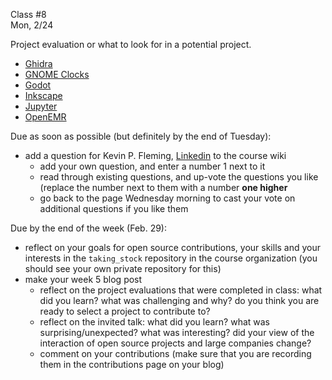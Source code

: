 <div class="lecture1">

<div class="column_date">
<p markdown="block">

Class #8 <br>
Mon, 2/24

</p>
</div>
<div class="column_materials">
<p markdown="block">

Project evaluation or what to look for in a potential project.

- [Ghidra](https://www.nsa.gov/resources/everyone/ghidra/)
- [GNOME Clocks](https://wiki.gnome.org/Apps/Clocks)
- [Godot](https://godotengine.org/)
- [Inkscape](https://inkscape.org/)
- [Jupyter](https://jupyter.org/)
- [OpenEMR](https://www.open-emr.org/)


</p>
</div>

<div class="column_assign">
<p markdown="block">

Due as soon as possible (but definitely by the end of Tuesday):
- add a question for  Kevin P. Fleming, [Linkedin](https://www.linkedin.com/in/kpfleming/) to the course wiki
  - add your own question, and enter a number 1 next to it
  - read through existing questions, and up-vote the questions you like
    (replace the number next to them with a number __one higher__
  - go back to the page Wednesday morning to cast your vote on
    additional questions if you like them

Due by the end of the week (Feb. 29):
- reflect on your goals for open source contributions, your skills and your interests in the
`taking_stock` repository in the course organization (you should see your own private repository for this)
- make your week 5 blog post
    - reflect on the project evaluations that were completed in class: what did
    you learn? what was challenging and why? do you think you are ready to select a
    project to contribute to?  
    - reflect on the invited talk: what did you learn? what was surprising/unexpected? what was interesting?
    did your view of the interaction of open source projects and large companies change?
    - comment on your contributions (make sure that you are recording them in the contributions page on your blog)

</p>
</div>

</div>
